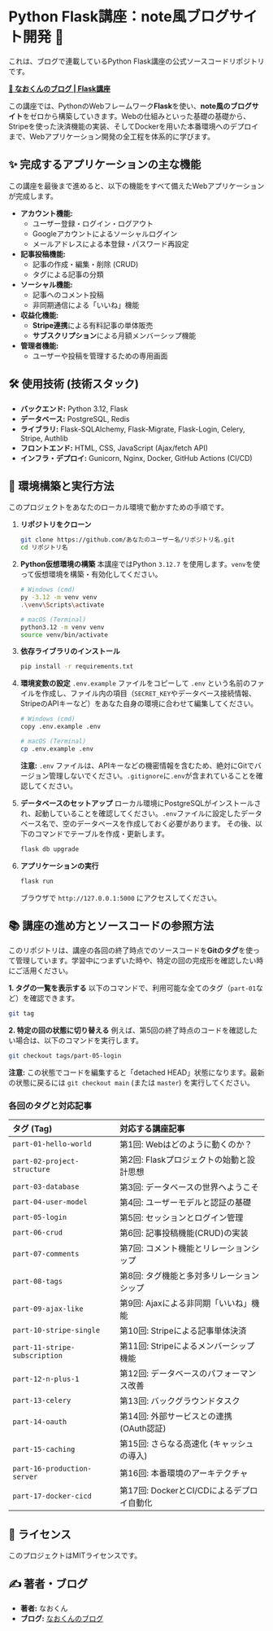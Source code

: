 # Python Flask講座：note風ブログサイト開発 🚀

これは、ブログで連載しているPython Flask講座の公式ソースコードリポジトリです。

**[🔗 なおくんのブログ | Flask講座](https://nao-kun.com/?cat=56)**

この講座では、PythonのWebフレームワーク**Flask**を使い、**note風のブログサイト**をゼロから構築していきます。Webの仕組みといった基礎の基礎から、Stripeを使った決済機能の実装、そしてDockerを用いた本番環境へのデプロイまで、Webアプリケーション開発の全工程を体系的に学びます。

## ✨ 完成するアプリケーションの主な機能

この講座を最後まで進めると、以下の機能をすべて備えたWebアプリケーションが完成します。

  - **アカウント機能:**
      - ユーザー登録・ログイン・ログアウト
      - Googleアカウントによるソーシャルログイン
      - メールアドレスによる本登録・パスワード再設定
  - **記事投稿機能:**
      - 記事の作成・編集・削除 (CRUD)
      - タグによる記事の分類
  - **ソーシャル機能:**
      - 記事へのコメント投稿
      - 非同期通信による「いいね」機能
  - **収益化機能:**
      - **Stripe連携**による有料記事の単体販売
      - **サブスクリプション**による月額メンバーシップ機能
  - **管理者機能:**
      - ユーザーや投稿を管理するための専用画面

## 🛠️ 使用技術 (技術スタック)

  - **バックエンド:** Python 3.12, Flask
  - **データベース:** PostgreSQL, Redis
  - **ライブラリ:** Flask-SQLAlchemy, Flask-Migrate, Flask-Login, Celery, Stripe, Authlib
  - **フロントエンド:** HTML, CSS, JavaScript (Ajax/fetch API)
  - **インフラ・デプロイ:** Gunicorn, Nginx, Docker, GitHub Actions (CI/CD)

## 🚀 環境構築と実行方法

このプロジェクトをあなたのローカル環境で動かすための手順です。

1.  **リポジトリをクローン**

    ```bash
    git clone https://github.com/あなたのユーザー名/リポジトリ名.git
    cd リポジトリ名
    ```

2.  **Python仮想環境の構築**
    本講座ではPython `3.12.7` を使用します。`venv`を使って仮想環境を構築・有効化してください。

    ```bash
    # Windows (cmd)
    py -3.12 -m venv venv
    .\venv\Scripts\activate

    # macOS (Terminal)
    python3.12 -m venv venv
    source venv/bin/activate
    ```

3.  **依存ライブラリのインストール**

    ```bash
    pip install -r requirements.txt
    ```

4.  **環境変数の設定**
    `.env.example` ファイルをコピーして `.env` という名前のファイルを作成し、ファイル内の項目（`SECRET_KEY`やデータベース接続情報、StripeのAPIキーなど）をあなた自身の環境に合わせて編集してください。

    ```bash
    # Windows (cmd)
    copy .env.example .env

    # macOS (Terminal)
    cp .env.example .env
    ```

    **注意:** `.env` ファイルは、APIキーなどの機密情報を含むため、絶対にGitでバージョン管理しないでください。`.gitignore`に`.env`が含まれていることを確認してください。

5.  **データベースのセットアップ**
    ローカル環境にPostgreSQLがインストールされ、起動していることを確認してください。`.env`ファイルに設定したデータベース名で、空のデータベースを作成しておく必要があります。
    その後、以下のコマンドでテーブルを作成・更新します。

    ```bash
    flask db upgrade
    ```

6.  **アプリケーションの実行**

    ```bash
    flask run
    ```

    ブラウザで `http://127.0.0.1:5000` にアクセスしてください。

## 📚 講座の進め方とソースコードの参照方法

このリポジトリは、講座の各回の終了時点でのソースコードを**Gitのタグ**を使って管理しています。学習中につまずいた時や、特定の回の完成形を確認したい時にご活用ください。

**1. タグの一覧を表示する**
以下のコマンドで、利用可能な全てのタグ（`part-01`など）を確認できます。

```bash
git tag
```

**2. 特定の回の状態に切り替える**
例えば、第5回の終了時点のコードを確認したい場合は、以下のコマンドを実行します。

```bash
git checkout tags/part-05-login
```

**注意:** この状態でコードを編集すると「detached HEAD」状態になります。最新の状態に戻るには `git checkout main` (または `master`) を実行してください。

### 各回のタグと対応記事

| タグ (Tag) | 対応する講座記事 |
| :--- | :--- |
| `part-01-hello-world` | 第1回: Webはどのように動くのか？ |
| `part-02-project-structure` | 第2回: Flaskプロジェクトの始動と設計思想 |
| `part-03-database` | 第3回: データベースの世界へようこそ |
| `part-04-user-model` | 第4回: ユーザーモデルと認証の基礎 |
| `part-05-login` | 第5回: セッションとログイン管理 |
| `part-06-crud` | 第6回: 記事投稿機能(CRUD)の実装 |
| `part-07-comments` | 第7回: コメント機能とリレーションシップ |
| `part-08-tags` | 第8回: タグ機能と多対多リレーションシップ |
| `part-09-ajax-like` | 第9回: Ajaxによる非同期「いいね」機能 |
| `part-10-stripe-single` | 第10回: Stripeによる記事単体決済 |
| `part-11-stripe-subscription`| 第11回: Stripeによるメンバーシップ機能 |
| `part-12-n-plus-1` | 第12回: データベースのパフォーマンス改善 |
| `part-13-celery` | 第13回: バックグラウンドタスク |
| `part-14-oauth` | 第14回: 外部サービスとの連携 (OAuth認証) |
| `part-15-caching` | 第15回: さらなる高速化 (キャッシュの導入) |
| `part-16-production-server` | 第16回: 本番環境のアーキテクチャ |
| `part-17-docker-cicd` | 第17回: DockerとCI/CDによるデプロイ自動化 |

## 📄 ライセンス
このプロジェクトはMITライセンスです。

## ✍️ 著者・ブログ

  - **著者:** なおくん
  - **ブログ:** [なおくんのブログ](https://nao-kun.com/)
